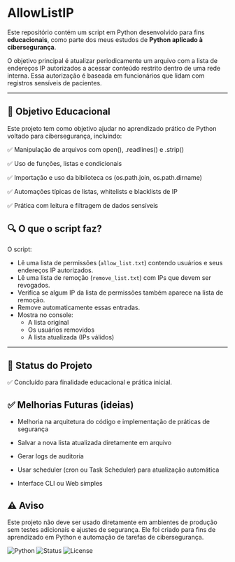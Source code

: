 # AllowListIP

Este repositório contém um script em Python desenvolvido para fins **educacionais**, como parte dos meus estudos de **Python aplicado à cibersegurança**.

O objetivo principal é atualizar periodicamente um arquivo com a lista de endereços IP autorizados a acessar conteúdo restrito dentro de uma rede interna. Essa autorização é baseada em funcionários que lidam com registros sensíveis de pacientes.

---

## 🧠 Objetivo Educacional

Este projeto tem como objetivo ajudar no aprendizado prático de Python voltado para cibersegurança, incluindo:

✅ Manipulação de arquivos com open(), .readlines() e .strip()

✅ Uso de funções, listas e condicionais

✅ Importação e uso da biblioteca os (os.path.join, os.path.dirname)

✅ Automações típicas de listas, whitelists e blacklists de IP

✅ Prática com leitura e filtragem de dados sensíveis

## 🔍 O que o script faz?

O script:

- Lê uma lista de permissões (`allow_list.txt`) contendo usuários e seus endereços IP autorizados.
- Lê uma lista de remoção (`remove_list.txt`) com IPs que devem ser revogados.
- Verifica se algum IP da lista de permissões também aparece na lista de remoção.
- Remove automaticamente essas entradas.
- Mostra no console:
  - A lista original
  - Os usuários removidos
  - A lista atualizada (IPs válidos)

---
## 🚧 Status do Projeto

✅ Concluído para finalidade educacional e prática inicial.<br>

## ✅ Melhorias Futuras (ideias)

- Melhoria na arquitetura do código e implementação de práticas de segurança
  
- Salvar a nova lista atualizada diretamente em arquivo

- Gerar logs de auditoria

- Usar scheduler (cron ou Task Scheduler) para atualização automática

- Interface CLI ou Web simples

## ⚠️ Aviso

Este projeto não deve ser usado diretamente em ambientes de produção sem testes adicionais e ajustes de segurança. Ele foi criado para fins de aprendizado em Python e automação de tarefas de cibersegurança.


![Python](https://img.shields.io/badge/python-3.9+-blue?logo=python)
![Status](https://img.shields.io/badge/status-educacional-orange)
![License](https://img.shields.io/badge/license-MIT-green)
